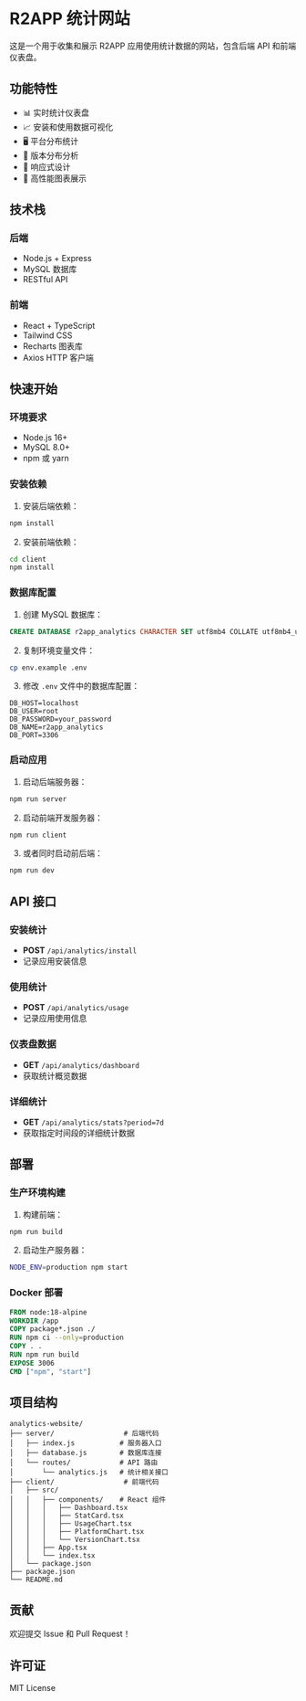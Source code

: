 # R2APP 统计网站

这是一个用于收集和展示 R2APP 应用使用统计数据的网站，包含后端 API 和前端仪表盘。

## 功能特性

- 📊 实时统计仪表盘
- 📈 安装和使用数据可视化
- 🖥️ 平台分布统计
- 🔢 版本分布分析
- 📱 响应式设计
- 🚀 高性能图表展示

## 技术栈

### 后端
- Node.js + Express
- MySQL 数据库
- RESTful API

### 前端
- React + TypeScript
- Tailwind CSS
- Recharts 图表库
- Axios HTTP 客户端

## 快速开始

### 环境要求
- Node.js 16+
- MySQL 8.0+
- npm 或 yarn

### 安装依赖

1. 安装后端依赖：
```bash
npm install
```

2. 安装前端依赖：
```bash
cd client
npm install
```

### 数据库配置

1. 创建 MySQL 数据库：
```sql
CREATE DATABASE r2app_analytics CHARACTER SET utf8mb4 COLLATE utf8mb4_unicode_ci;
```

2. 复制环境变量文件：
```bash
cp env.example .env
```

3. 修改 `.env` 文件中的数据库配置：
```env
DB_HOST=localhost
DB_USER=root
DB_PASSWORD=your_password
DB_NAME=r2app_analytics
DB_PORT=3306
```

### 启动应用

1. 启动后端服务器：
```bash
npm run server
```

2. 启动前端开发服务器：
```bash
npm run client
```

3. 或者同时启动前后端：
```bash
npm run dev
```

## API 接口

### 安装统计
- **POST** `/api/analytics/install`
- 记录应用安装信息

### 使用统计
- **POST** `/api/analytics/usage`
- 记录应用使用信息

### 仪表盘数据
- **GET** `/api/analytics/dashboard`
- 获取统计概览数据

### 详细统计
- **GET** `/api/analytics/stats?period=7d`
- 获取指定时间段的详细统计数据

## 部署

### 生产环境构建

1. 构建前端：
```bash
npm run build
```

2. 启动生产服务器：
```bash
NODE_ENV=production npm start
```

### Docker 部署

```dockerfile
FROM node:18-alpine
WORKDIR /app
COPY package*.json ./
RUN npm ci --only=production
COPY . .
RUN npm run build
EXPOSE 3006
CMD ["npm", "start"]
```

## 项目结构

```
analytics-website/
├── server/                 # 后端代码
│   ├── index.js           # 服务器入口
│   ├── database.js        # 数据库连接
│   └── routes/            # API 路由
│       └── analytics.js   # 统计相关接口
├── client/                 # 前端代码
│   ├── src/
│   │   ├── components/    # React 组件
│   │   │   ├── Dashboard.tsx
│   │   │   ├── StatCard.tsx
│   │   │   ├── UsageChart.tsx
│   │   │   ├── PlatformChart.tsx
│   │   │   └── VersionChart.tsx
│   │   ├── App.tsx
│   │   └── index.tsx
│   └── package.json
├── package.json
└── README.md
```

## 贡献

欢迎提交 Issue 和 Pull Request！

## 许可证

MIT License
